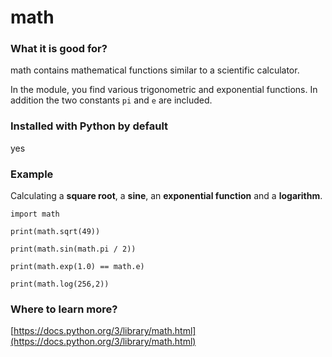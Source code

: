 
# math

### What it is good for?

math contains mathematical functions similar to a scientific calculator.

In the module, you find various trigonometric and exponential functions. In addition the two constants `pi` and `e` are included.

### Installed with Python by default

yes

### Example

Calculating a **square root**, a **sine**, an **exponential function** and a **logarithm**.

    import math
    
    print(math.sqrt(49))
    
    print(math.sin(math.pi / 2))
    
    print(math.exp(1.0) == math.e)
    
    print(math.log(256,2))
    

### Where to learn more?

[https://docs.python.org/3/library/math.html](https://docs.python.org/3/library/math.html)
